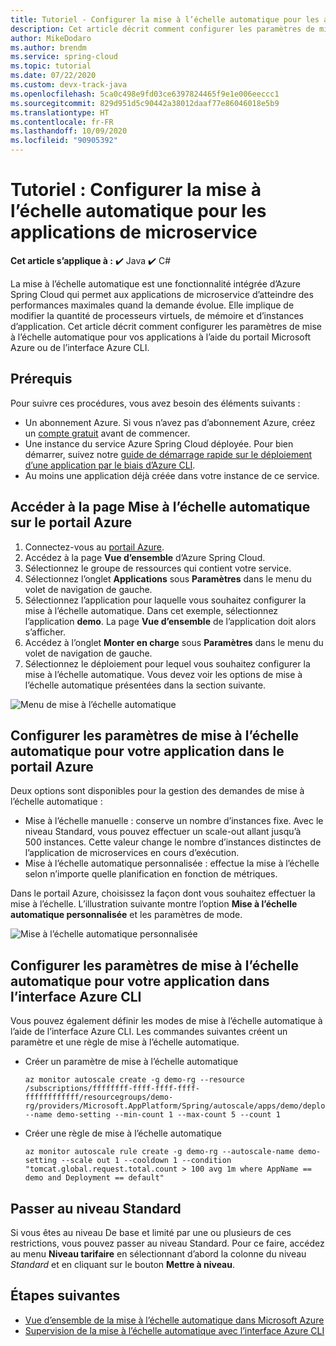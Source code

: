 ```yaml
---
title: Tutoriel - Configurer la mise à l’échelle automatique pour les applications de microservice
description: Cet article décrit comment configurer les paramètres de mise à l’échelle automatique pour vos applications à l’aide du portail Microsoft Azure ou de l’interface Azure CLI.
author: MikeDodaro
ms.author: brendm
ms.service: spring-cloud
ms.topic: tutorial
ms.date: 07/22/2020
ms.custom: devx-track-java
ms.openlocfilehash: 5ca0c498e9fd03ce6397824465f9e1e006eeccc1
ms.sourcegitcommit: 829d951d5c90442a38012daaf77e86046018e5b9
ms.translationtype: HT
ms.contentlocale: fr-FR
ms.lasthandoff: 10/09/2020
ms.locfileid: "90905392"
---
```

# <a name="tutorial-set-up-autoscale-for-microservice-applications"></a>Tutoriel : Configurer la mise à l’échelle automatique pour les applications de microservice

**Cet article s’applique à :** ✔️ Java ✔️ C#

La mise à l’échelle automatique est une fonctionnalité intégrée d’Azure Spring Cloud qui permet aux applications de microservice d’atteindre des performances maximales quand la demande évolue. Elle implique de modifier la quantité de processeurs virtuels, de mémoire et d’instances d’application. Cet article décrit comment configurer les paramètres de mise à l’échelle automatique pour vos applications à l’aide du portail Microsoft Azure ou de l’interface Azure CLI.

## <a name="prerequisites"></a>Prérequis

Pour suivre ces procédures, vous avez besoin des éléments suivants :

* Un abonnement Azure. Si vous n’avez pas d’abonnement Azure, créez un [compte gratuit](https://azure.microsoft.com/free/?WT.mc_id=A261C142F) avant de commencer.
* Une instance du service Azure Spring Cloud déployée. Pour bien démarrer, suivez notre [guide de démarrage rapide sur le déploiement d’une application par le biais d’Azure CLI](https://docs.microsoft.com/azure/spring-cloud/spring-cloud-quickstart-launch-app-cli).
* Au moins une application déjà créée dans votre instance de ce service.

## <a name="navigate-to-the-autoscale-page-in-the-azure-portal"></a>Accéder à la page Mise à l’échelle automatique sur le portail Azure

1. Connectez-vous au [portail Azure](https://portal.azure.com/).
2. Accédez à la page **Vue d’ensemble** d’Azure Spring Cloud.
3. Sélectionnez le groupe de ressources qui contient votre service.
4. Sélectionnez l’onglet **Applications** sous **Paramètres** dans le menu du volet de navigation de gauche.
5. Sélectionnez l’application pour laquelle vous souhaitez configurer la mise à l’échelle automatique. Dans cet exemple, sélectionnez l’application **demo**. La page **Vue d’ensemble** de l’application doit alors s’afficher.
6. Accédez à l’onglet **Monter en charge** sous **Paramètres** dans le menu du volet de navigation de gauche.
7. Sélectionnez le déploiement pour lequel vous souhaitez configurer la mise à l’échelle automatique. Vous devez voir les options de mise à l’échelle automatique présentées dans la section suivante.


![Menu de mise à l’échelle automatique](./media/spring-cloud-autoscale/autoscale-menu.png)

## <a name="set-up-autoscale-settings-for-your-application-in-the-azure-portal"></a>Configurer les paramètres de mise à l’échelle automatique pour votre application dans le portail Azure

Deux options sont disponibles pour la gestion des demandes de mise à l’échelle automatique :

* Mise à l’échelle manuelle : conserve un nombre d’instances fixe. Avec le niveau Standard, vous pouvez effectuer un scale-out allant jusqu’à 500 instances. Cette valeur change le nombre d’instances distinctes de l’application de microservices en cours d’exécution.
* Mise à l’échelle automatique personnalisée : effectue la mise à l’échelle selon n’importe quelle planification en fonction de métriques.

Dans le portail Azure, choisissez la façon dont vous souhaitez effectuer la mise à l’échelle.  L’illustration suivante montre l’option **Mise à l’échelle automatique personnalisée** et les paramètres de mode.

![Mise à l’échelle automatique personnalisée](./media/spring-cloud-autoscale/custom-autoscale.png)

## <a name="set-up-autoscale-settings-for-your-application-in-azure-cli"></a>Configurer les paramètres de mise à l’échelle automatique pour votre application dans l’interface Azure CLI
Vous pouvez également définir les modes de mise à l’échelle automatique à l’aide de l’interface Azure CLI.  Les commandes suivantes créent un paramètre et une règle de mise à l’échelle automatique.

* Créer un paramètre de mise à l’échelle automatique
  ```
  az monitor autoscale create -g demo-rg --resource /subscriptions/ffffffff-ffff-ffff-ffff-ffffffffffff/resourcegroups/demo-rg/providers/Microsoft.AppPlatform/Spring/autoscale/apps/demo/deployments/default --name demo-setting --min-count 1 --max-count 5 --count 1
  ```
* Créer une règle de mise à l’échelle automatique
  ```
  az monitor autoscale rule create -g demo-rg --autoscale-name demo-setting --scale out 1 --cooldown 1 --condition "tomcat.global.request.total.count > 100 avg 1m where AppName == demo and Deployment == default"
  ```

## <a name="upgrade-to-the-standard-tier"></a>Passer au niveau Standard

Si vous êtes au niveau De base et limité par une ou plusieurs de ces restrictions, vous pouvez passer au niveau Standard. Pour ce faire, accédez au menu **Niveau tarifaire** en sélectionnant d’abord la colonne du niveau *Standard* et en cliquant sur le bouton **Mettre à niveau**.

## <a name="next-steps"></a>Étapes suivantes

* [Vue d’ensemble de la mise à l’échelle automatique dans Microsoft Azure](https://docs.microsoft.com/azure/azure-monitor/platform/autoscale-overview)
* [Supervision de la mise à l’échelle automatique avec l’interface Azure CLI](https://docs.microsoft.com/cli/azure/monitor/autoscale?view=azure-cli-latest&preserve-view=true)